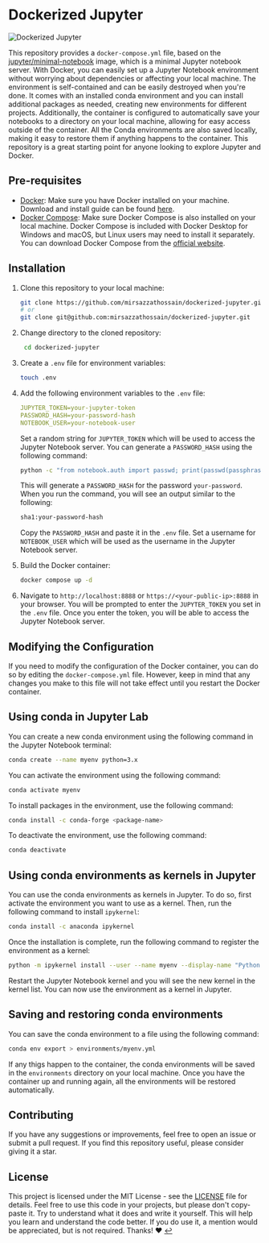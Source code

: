 # Dockerized Jupyter

![Dockerized Jupyter](https://repository-images.githubusercontent.com/604392328/b14e7ed1-3cf0-4bf1-a33c-ac04da99f3d0)

This repository provides a `docker-compose.yml` file, based on the [jupyter/minimal-notebook](https://hub.docker.com/r/jupyter/minimal-notebook/) image, which is a minimal Jupyter notebook server. With Docker, you can easily set up a Jupyter Notebook environment without worrying about dependencies or affecting your local machine. The environment is self-contained and can be easily destroyed when you're done. It comes with an installed conda environment and you can install additional packages as needed, creating new environments for different projects. Additionally, the container is configured to automatically save your notebooks to a directory on your local machine, allowing for easy access outside of the container. All the Conda environments are also saved locally, making it easy to restore them if anything happens to the container. This repository is a great starting point for anyone looking to explore Jupyter and Docker.

## Pre-requisites

- [Docker](https://docs.docker.com/install/): Make sure you have Docker installed on your machine. Download and install guide can be found [here](https://docs.docker.com/install/).
- [Docker Compose](https://docs.docker.com/compose/install/): Make sure Docker Compose is also installed on your local machine. Docker Compose is included with Docker Desktop for Windows and macOS, but Linux users may need to install it separately. You can download Docker Compose from the [official website](https://docs.docker.com/compose/install/).

## Installation

1. Clone this repository to your local machine:

   ```bash
   git clone https://github.com/mirsazzathossain/dockerized-jupyter.git
   # or
   git clone git@github.com:mirsazzathossain/dockerized-jupyter.git
   ```

2. Change directory to the cloned repository:

   ```bash
    cd dockerized-jupyter
   ```

3. Create a `.env` file for environment variables:

   ```bash
   touch .env
   ```

4. Add the following environment variables to the `.env` file:

   ```yaml
   JUPYTER_TOKEN=your-jupyter-token
   PASSWORD_HASH=your-password-hash
   NOTEBOOK_USER=your-notebook-user
   ```

   Set a random string for `JUPYTER_TOKEN` which will be used to access the Jupyter Notebook server. You can generate a `PASSWORD_HASH` using the following command:

   ```bash
   python -c "from notebook.auth import passwd; print(passwd(passphrase='your-password', algorithm='sha1'))"
   ```

   This will generate a `PASSWORD_HASH` for the password `your-password`. When you run the command, you will see an output similar to the following:

   ```bash
   sha1:your-password-hash
   ```

   Copy the `PASSWORD_HASH` and paste it in the `.env` file. Set a username for `NOTEBOOK_USER` which will be used as the username in the Jupyter Notebook server.

5. Build the Docker container:

   ```bash
   docker compose up -d
   ```

6. Navigate to `http://localhost:8888` or `https://<your-public-ip>:8888` in your browser. You will be prompted to enter the `JUPYTER_TOKEN` you set in the `.env` file. Once you enter the token, you will be able to access the Jupyter Notebook server.

## Modifying the Configuration

If you need to modify the configuration of the Docker container, you can do so by editing the `docker-compose.yml` file. However, keep in mind that any changes you make to this file will not take effect until you restart the Docker container.

## Using conda in Jupyter Lab

You can create a new conda environment using the following command in the Jupyter Notebook terminal:

```bash
conda create --name myenv python=3.x
```

You can activate the environment using the following command:

```bash
conda activate myenv
```

To install packages in the environment, use the following command:

```bash
conda install -c conda-forge <package-name>
```

To deactivate the environment, use the following command:

```bash
conda deactivate
```

## Using conda environments as kernels in Jupyter

You can use the conda environments as kernels in Jupyter. To do so, first activate the environment you want to use as a kernel. Then, run the following command to install `ipykernel`:

```bash
conda install -c anaconda ipykernel
```

Once the installation is complete, run the following command to register the environment as a kernel:

```bash
python -m ipykernel install --user --name myenv --display-name "Python (myenv)"
```

Restart the Jupyter Notebook kernel and you will see the new kernel in the kernel list. You can now use the environment as a kernel in Jupyter.

## Saving and restoring conda environments

You can save the conda environment to a file using the following command:

```bash
conda env export > environments/myenv.yml
```

If any thigs happen to the container, the conda environments will be saved in the `environments` directory on your local machine. Once you have the container up and running again, all the environments will be restored automatically.

## Contributing

If you have any suggestions or improvements, feel free to open an issue or submit a pull request. If you find this repository useful, please consider giving it a star.

## License

This project is licensed under the MIT License - see the [LICENSE](LICENSE) file for details. Feel free to use this code in your projects, but please don't copy-paste it. Try to understand what it does and write it yourself. This will help you learn and understand the code better. If you do use it, a mention would be appreciated, but is not required. Thanks! :heart: [↩](#dockerized-jupyter)
